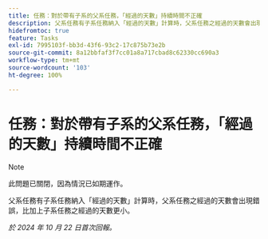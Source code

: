 ```yaml
---
title: 任務：對於帶有子系的父系任務，「經過的天數」持續時間不正確
description: 父系任務有子系任務納入「經過的天數」計算時，父系任務之經過的天數會出現錯誤，比加上子系任務之經過的天數更小。
hidefromtoc: true
feature: Tasks
exl-id: 7995103f-bb3d-43f6-93c2-17c875b73e2b
source-git-commit: 8a12bbfaf3f7cc01a8a717cbad8c62330cc690a3
workflow-type: tm+mt
source-wordcount: '103'
ht-degree: 100%

---
```


# 任務：對於帶有子系的父系任務，「經過的天數」持續時間不正確

>[!NOTE]
>
>此問題已關閉，因為情況已如期運作。

父系任務有子系任務納入「經過的天數」計算時，父系任務之經過的天數會出現錯誤，比加上子系任務之經過的天數更小。

_於 2024 年 10 月 22 日首次回報。_
